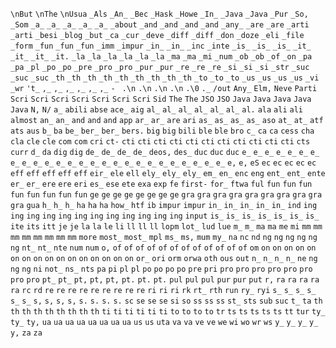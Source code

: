 `\nBut`
`\nThe`
`\nUsua`
`_Als`
`_An_`
`_Bec`
`_Hask`
`_Howe`
`_In_`
`_Java` `_Java`
`_Pur`
`_So,`
`_Som`
`_a_` `_a_` `_a_` `_a_` `_a_`
`_about`
`_and` `_and` `_and` `_and`
`_any_`
`_are` `_are`
`_arti` `_arti`
`_besi`
`_blog`
`_but`
`_ca`
`_cur`
`_deve`
`_diff` `_diff`
`_don`
`_doze`
`_eli`
`_file`
`_form`
`_fun` `_fun` `_fun`
`_imm`
`_impur`
`_in_` `_in_`
`_inc`
`_inte`
`_is_` `_is_` `_is_`
`_it_` `_it_` `_it_`
`_it.`
`_la` `_la` `_la` `_la` `_la` `_la`
`_ma` `_ma`
`_mi`
`_num`
`_ob` `_ob`
`_of`
`_on`
`_pa` `_pa`
`_pl`
`_po` `_po`
`_pre`
`_pro` `_pro`
`_pur` `_pur`
`_re` `_re` `_re`
`_si` `_si` `_si`
`_str`
`_suc` `_suc` `_suc`
`_th` `_th` `_th` `_th` `_th` `_th` `_th` `_th` `_th`
`_to` `_to` `_to`
`_us` `_us` `_us` `_us`
`_vi`
`_wr`
`'t_`
`,_` `,_` `,_` `,_` `,_` `,_`
`- `
`.\n` `.\n` `.\n` `.\n`
`.\0`
`._`
`/out`
`Any_`
`Elm,`
`Neve`
`Parti`
`Scri` `Scri` `Scri` `Scri` `Scri` `Scri` `Scri`
`Sid`
`The` `The`
`JSO` `JSO`
`Java` `Java` `Java` `Java` `Java`
`N,`
`N/`
`a_`
`abili`
`abse`
`ace_`
`aig`
`al_` `al_` `al_` `al_` `al_` `al_`
`al.`
`ala`
`ali` `ali`
`almost`
`an_` `an_`
`and` `and` `and`
`app`
`ar_` `ar_`
`are`
`ari`
`as_` `as_` `as_` `as_`
`aso`
`at_` `at_`
`atf`
`ats`
`aus`
`b_`
`ba`
`be_`
`ber_` `ber_`
`bers.`
`big` `big`
`bili`
`ble` `ble`
`bro`
`c_`
`ca` `ca`
`cess`
`cha`
`cla`
`cle` `cle`
`com` `com`
`cri`
`ct-`
`cti` `cti` `cti` `cti` `cti` `cti` `cti` `cti` `cti` `cti` `cti`
`cts`
`curr`
`d_`
`da`
`dig` `dig`
`de_` `de_` `de_` `de_`
`deos,`
`des_`
`duc` `duc` `duc`
`e_` `e_` `e_` `e_` `e_` `e_` `e_` `e_` `e_` `e_` `e_` `e_` `e_` `e_` `e_` `e_` `e_` `e_` `e_` `e_` `e_` `e_` `e_` `e_` `e_` `e_`
`e,` `e,`
`eS`
`ec` `ec` `ec` `ec` `ec`
`eff` `eff` `eff` `eff` `eff`
`eir_`
`ele`
`ell`
`ely_` `ely_` `ely_`
`em_`
`en_`
`enc`
`eng`
`ent_` `ent_`
`ente`
`er_` `er_`
`ere` `ere`
`eri`
`es_`
`ese`
`ete`
`exa`
`exp`
`fe`
`first-`
`for_`
`ftwa`
`ful`
`fun` `fun` `fun` `fun` `fun` `fun` `fun` `fun`
`ge` `ge` `ge` `ge` `ge` `ge` `ge` `ge`
`gra` `gra` `gra` `gra` `gra` `gra` `gra` `gra` `gra` `gra`
`gua`
`h_` `h_` `h_`
`ha` `ha` `ha`
`how_`
`htf`
`ib`
`impur` `impur`
`in_` `in_` `in_` `in_` `in_`
`ind`
`ing` `ing` `ing` `ing` `ing` `ing` `ing` `ing` `ing` `ing` `ing` `ing`
`input`
`is_` `is_` `is_` `is_` `is_` `is_` `is_`
`ite`
`its`
`itt`
`je` `je`
`la` `la`
`le`
`li`
`ll` `ll` `ll`
`lopm`
`lot_`
`lud`
`lue`
`m_` `m_`
`ma` `ma`
`me`
`mi`
`mm` `mm` `mm` `mm` `mm` `mm` `mm` `mm`
`more`
`most_` `most_`
`mpl`
`ms_`
`ms,`
`mum`
`my_`
`na`
`nc`
`nd`
`ng` `ng` `ng` `ng` `ng` `ng`
`nt_` `nt_`
`nte`
`num` `num`
`o,`
`of` `of` `of` `of` `of` `of` `of` `of` `of` `of` `of` `of`
`om`
`on` `on` `on` `on` `on` `on` `on` `on` `on` `on` `on` `on` `on` `on` `on` `on`
`or_`
`ori`
`orm`
`orwa`
`oth`
`ous`
`out`
`n_` `n_` `n_` `n_`
`ne`
`ng` `ng` `ng`
`ni`
`not_`
`ns_`
`nts`
`pa`
`pi`
`pl` `pl`
`po` `po` `po` `po`
`pre`
`pri`
`pro` `pro` `pro` `pro` `pro` `pro` `pro` `pro`
`pt_` `pt_`
`pt,` `pt,` `pt,`
`pt.` `pt.` `pt.`
`pul` `pul` `pul`
`pur` `pur`
`put`
`r,`
`ra` `ra` `ra` `ra` `ra`
`rc`
`rd`
`re` `re` `re` `re` `re` `re` `re` `re` `re`
`ri` `ri` `ri`
`rk`
`rt_`
`rth`
`run`
`ry_`
`ryi`
`s_` `s_` `s_` `s_` `s_` `s_`
`s,` `s,` `s,` `s,`
`s.` `s.` `s.` `s.`
`sc`
`se` `se` `se`
`si`
`so`
`ss` `ss` `ss`
`st_`
`sts`
`sub`
`suc`
`t_`
`ta`
`th` `th` `th` `th` `th` `th` `th` `th` `th`
`ti` `ti` `ti` `ti` `ti` `ti`
`to` `to` `to` `to`
`tr`
`ts` `ts` `ts` `ts` `ts`
`tt`
`tur`
`ty_` `ty_`
`ty,`
`ua` `ua` `ua` `ua` `ua` `ua` `ua` `ua`
`us` `us`
`uta`
`va` `va`
`ve` `ve`
`we`
`wi`
`wo`
`wr`
`ws`
`y_` `y_` `y_` `y_`
`y,`
`za` `za`

